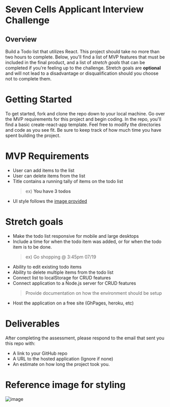 # Seven Cells Applicant Interview Challenge
## Overview
Build a Todo list that utilizes React. This project should take no more than two hours to complete. Below, you'll find a list of MVP features that must be included in the final product, and a list of *stretch goals* that can be completed if you're feeling up to the challenge. Stretch goals are **optional** and will not lead to a disadvantage or disqualification should you choose not to complete them.

# Getting Started
To get started, fork and clone the repo down to your local machine. Go over the MVP requirements for this project and begin coding. In the repo, you'll find a basic create-react-app template. Feel free to modify the directories and code as you see fit.  Be sure to keep track of how much time you have spent building the project. 

# MVP Requirements
- User can add items to the list
- User can delete items from the list
- Title contains a running tally of items on the todo list
    > ex) **You have 3 todos**
- UI style follows the [image provided](https://user-images.githubusercontent.com/33849433/179803197-d1641319-f64e-4182-b585-2d33b5b4081d.png)

# Stretch goals
- Make the todo list responsive for mobile and large desktops
- Include a time for when the todo item was added, or for when the todo item is to be done.
    > ex) Go shopping @ 3:45pm 07/19
- Ability to edit existing todo items
- Ability to delete multiple items from the todo list
- Connect list to localStorage for CRUD features
- Connect application to a Node.js server for CRUD features
    > Provide documentation on how the environment should be setup
- Host the application on a free site (GhPages, heroku, etc)

# Deliverables
After completing the assessment, please respond to the email that sent you this repo with:
- A link to your GitHub repo
- A URL to the hosted application (Ignore if none)
- An estimate on how long the project took you.

# Reference image for styling
![image](https://user-images.githubusercontent.com/33849433/179803197-d1641319-f64e-4182-b585-2d33b5b4081d.png)
